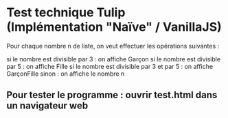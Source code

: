 # Test technique Tulip (Implémentation "Naïve" / VanillaJS)

Pour chaque nombre n de liste, on veut effectuer les opérations suivantes :

si le nombre est divisible par 3 : on affiche Garçon
si le nombre est divisible par 5 : on affiche Fille
si le nombre est divisible par 3 et par 5 : on affiche GarçonFille
sinon : on affiche le nombre n

## Pour tester le programme : ouvrir test.html dans un navigateur web
